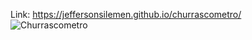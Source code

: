 Link: https://jeffersonsilemen.github.io/churrascometro/ <br>
![Churrascometro](https://user-images.githubusercontent.com/98061249/236828471-04ea6b7f-20b9-464b-89ca-b63b5e01f669.PNG)
